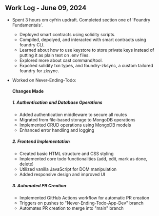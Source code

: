 ## Work Log - June 09, 2024

- Spent 3 hours om cyfrin updraft. Completed section one of 'Foundry Fundamentals'.
    - Deployed smart contracts using solidity scripts.
    - Compiled, depolyed, and interacted with smart contracts using foundry CLI.
    - Learned about how to use keystore to store private keys instead of putting it as plain text on .env files.
    - Explored more about cast command/tool.
    - Expolred solidity txn types, and foundry-zksync, a custom tailored foundry for zksync.

- Worked on Never-Ending-Todo:
    #### Changes Made

    ##### 1. Authentication and Database Operations
    - Added authentication middleware to secure all routes
    - Migrated from file-based storage to MongoDB operations
    - Implemented CRUD operations using MongoDB models
    - Enhanced error handling and logging

    ##### 2. Frontend Implementation
    - Created basic HTML structure and CSS styling
    - Implemented core todo functionalities (add, edit, mark as done, delete)
    - Utilized vanilla JavaScript for DOM manipulation
    - Added responsive design and improved UI

    ##### 3. Automated PR Creation
    - Implemented GitHub Actions workflow for automatic PR creation
    - Triggers on pushes to "Never-Ending-Todo-App-Dev" branch
    - Automates PR creation to merge into "main" branch